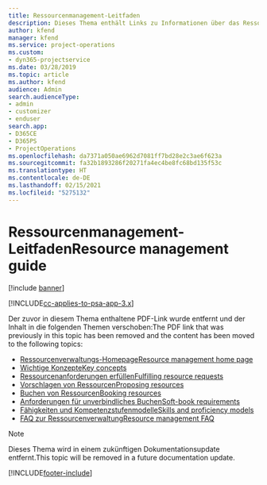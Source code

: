 ```yaml
---
title: Ressourcenmanagement-Leitfaden
description: Dieses Thema enthält Links zu Informationen über das Ressourcenmanagement in Project Service Automation.
author: kfend
manager: kfend
ms.service: project-operations
ms.custom:
- dyn365-projectservice
ms.date: 03/28/2019
ms.topic: article
ms.author: kfend
audience: Admin
search.audienceType:
- admin
- customizer
- enduser
search.app:
- D365CE
- D365PS
- ProjectOperations
ms.openlocfilehash: da7371a050ae6962d7081ff7bd28e2c3ae6f623a
ms.sourcegitcommit: fa32b1893286f20271fa4ec4be8fc68bd135f53c
ms.translationtype: HT
ms.contentlocale: de-DE
ms.lasthandoff: 02/15/2021
ms.locfileid: "5275132"
---
```

# <a name="resource-management-guide"></a><span data-ttu-id="79799-103">Ressourcenmanagement-Leitfaden</span><span class="sxs-lookup"><span data-stu-id="79799-103">Resource management guide</span></span>

[!include [banner](../../includes/psa-now-project-operations.md)]

[!INCLUDE[cc-applies-to-psa-app-3.x](../../includes/cc-applies-to-psa-app-3x.md)]

<span data-ttu-id="79799-104">Der zuvor in diesem Thema enthaltene PDF-Link wurde entfernt und der Inhalt in die folgenden Themen verschoben:</span><span class="sxs-lookup"><span data-stu-id="79799-104">The PDF link that was previously in this topic has been removed and the content has been moved to the following topics:</span></span>

- [<span data-ttu-id="79799-105">Ressourcenverwaltungs-Homepage</span><span class="sxs-lookup"><span data-stu-id="79799-105">Resource management home page</span></span>](../resource-management-home-page.md)
- [<span data-ttu-id="79799-106">Wichtige Konzepte</span><span class="sxs-lookup"><span data-stu-id="79799-106">Key concepts</span></span>](../reports-key-concepts.md)
- [<span data-ttu-id="79799-107">Ressourcenanforderungen erfüllen</span><span class="sxs-lookup"><span data-stu-id="79799-107">Fulfilling resource requests</span></span>](../resource-management-fulfill-requests.md)
- [<span data-ttu-id="79799-108">Vorschlagen von Ressourcen</span><span class="sxs-lookup"><span data-stu-id="79799-108">Proposing resources</span></span>](../resource-management-propose-resources.md)
- [<span data-ttu-id="79799-109">Buchen von Ressourcen</span><span class="sxs-lookup"><span data-stu-id="79799-109">Booking resources</span></span>](../resource-management-book-resources-scheduleboard.md)
- [<span data-ttu-id="79799-110">Anforderungen für unverbindliches Buchen</span><span class="sxs-lookup"><span data-stu-id="79799-110">Soft-book requirements</span></span>](../resource-management-softbook-requirements.md)
- [<span data-ttu-id="79799-111">Fähigkeiten und Kompetenzstufenmodelle</span><span class="sxs-lookup"><span data-stu-id="79799-111">Skills and proficiency models</span></span>](../resource-management-skills-proficiency.md)
- [<span data-ttu-id="79799-112">FAQ zur Ressourcenverwaltung</span><span class="sxs-lookup"><span data-stu-id="79799-112">Resource management FAQ</span></span>](../resource-management-faq.md)

> [!NOTE]
> <span data-ttu-id="79799-113">Dieses Thema wird in einem zukünftigen Dokumentationsupdate entfernt.</span><span class="sxs-lookup"><span data-stu-id="79799-113">This topic will be removed in a future documentation update.</span></span> 


[!INCLUDE[footer-include](../../includes/footer-banner.md)]